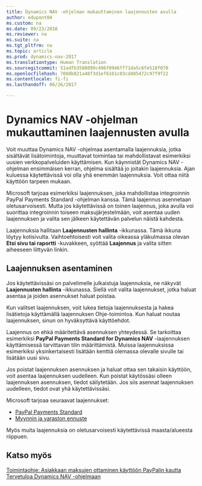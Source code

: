 ```yaml
---
title: Dynamics NAV -ohjelman mukauttaminen laajennusten avulla
author: edupont04
ms.custom: na
ms.date: 09/23/2016
ms.reviewer: na
ms.suite: na
ms.tgt_pltfrm: na
ms.topic: article
ms.prod: dynamics-nav-2017
ms.translationtype: Human Translation
ms.sourcegitcommit: 51adfb3588099c496f0946ff71da5c6fe518f070
ms.openlocfilehash: 7088b821a48f3d1ef6161c03cd485472c97f9f22
ms.contentlocale: fi-fi
ms.lasthandoff: 06/26/2017

---
```


# <a name="customizing-dynamics-nav-using-extensions"></a>Dynamics NAV -ohjelman mukauttaminen laajennusten avulla
Voit muuttaa Dynamics NAV -ohjelmaa asentamalla laajennuksia, jotka sisältävät lisätoimintoja, muuttavat toimintaa tai mahdollistavat esimerkiksi uusien verkkopalveluiden käyttämisen.
Kun käynnistät Dynamics NAV -ohjelman ensimmäisen kerran, ohjelma sisältää jo joitakin laajennuksia. Ajan kuluessa käytettävissä voi olla yhä enemmän laajennuksia. Voit ottaa niitä käyttöön tarpeen mukaan.

Microsoft tarjoaa esimerkiksi laajennuksen, joka mahdollistaa integroinnin PayPal Payments Standard -ohjelman kanssa. Tämä laajennus asennetaan oletusarvoisesti.
Mutta jos käytettävissä on toinen laajennus, joka avulla voi suorittaa integroinnin toiseen maksujärjestelmään, voit asentaa uuden laajennuksen ja valita sen jälkeen käytettävän palvelun näistä kahdesta.  

Laajennuksia hallitaan **Laajennusten hallinta** -ikkunassa. Tämä ikkuna löytyy kotisivulta. Vaihtoehtoisesti voit valita oikeassa yläkulmassa olevan **Etsi sivu tai raportti** -kuvakkeen, syöttää **Laajennus** ja valita sitten aiheeseen liittyvän linkin.   

## <a name="installing-an-extension"></a>Laajennuksen asentaminen
Jos käytettävissäsi on palvelimelle julkaistuja laajennuksia, ne näkyvät **Laajennusten hallinta** -ikkunassa. Siellä voit valita laajennukset, jotka haluat asentaa ja joiden asennukset haluat poistaa.  

Kun valitset laajennuksen, voit lukea tietoja laajennuksesta ja hakea lisätietoja käyttämällä laajennuksen Ohje-toimintoa. Kun haluat noutaa laajennuksen, sinun on hyväksyttävä käyttöehdot.  

Laajennus on ehkä määritettävä asennuksen yhteydessä. Se tarkoittaa esimerkiksi **PayPal Payments Standard for Dynamics NAV** -laajennuksen käyttämisessä tarvittavan tilin määrittämistä.
Muissa laajennuksissa esimerkiksi yksinkertaisesti lisätään kenttiä olemassa olevalle sivulle tai lisätään uusi sivu.   

Jos poistat laajennuksen asennuksen ja haluat ottaa sen takaisin käyttöön, voit asentaa laajennuksen uudelleen. Kun poistat käytössäsi olleen laajennuksen asennuksen, tiedot säilytetään. Jos siis asennat laajennuksen uudelleen, tiedot ovat yhä käytettävissäsi.  

Microsoft tarjoaa seuraavat laajennukset:  
- [PayPal Payments Standard](ui-extensions-paypal-payments-standard.md)  
- [Myynnin ja varaston ennuste](ui-extensions-sales-forecast.md)  

Myös muita laajennuksia on oletusarvoisesti käytettävissä maasta/alueesta riippuen.

## <a name="see-also"></a>Katso myös  
[Toimintaohje: Asiakkaan maksujen ottaminen käyttöön PayPalin kautta](sales-how-enable-customer-payments-paypal.md)  
[Tervetuloa Dynamics NAV -ohjelmaan](across-get-started.md)  

